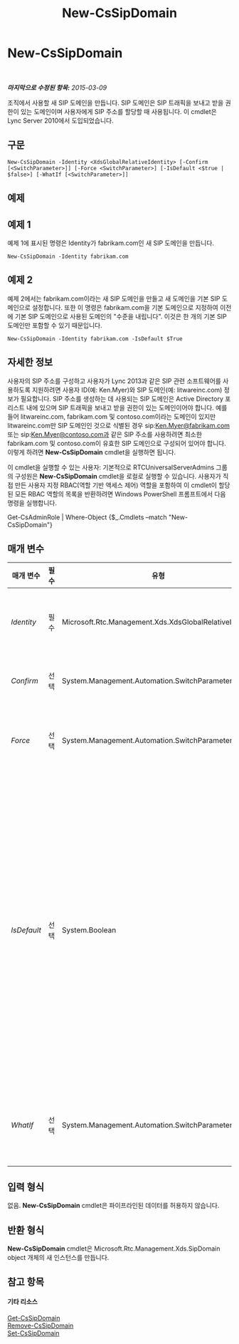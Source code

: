 ﻿---
title: New-CsSipDomain
TOCTitle: New-CsSipDomain
ms:assetid: 385f0f23-397b-4d8d-b9b7-ec942cda4a99
ms:mtpsurl: https://technet.microsoft.com/ko-kr/library/Gg425857(v=OCS.15)
ms:contentKeyID: 49303317
ms.date: 08/10/2015
mtps_version: v=OCS.15
ms.translationtype: HT
---

# New-CsSipDomain

 

_**마지막으로 수정된 항목:** 2015-03-09_

조직에서 사용할 새 SIP 도메인을 만듭니다. SIP 도메인은 SIP 트래픽을 보내고 받을 권한이 있는 도메인이며 사용자에게 SIP 주소를 할당할 때 사용됩니다. 이 cmdlet은 Lync Server 2010에서 도입되었습니다.

## 구문

    New-CsSipDomain -Identity <XdsGlobalRelativeIdentity> [-Confirm [<SwitchParameter>]] [-Force <SwitchParameter>] [-IsDefault <$true | $false>] [-WhatIf [<SwitchParameter>]]

## 예제

## 예제 1

예제 1에 표시된 명령은 Identity가 fabrikam.com인 새 SIP 도메인을 만듭니다.

    New-CsSipDomain -Identity fabrikam.com

## 예제 2

예제 2에서는 fabrikam.com이라는 새 SIP 도메인을 만들고 새 도메인을 기본 SIP 도메인으로 설정합니다. 또한 이 명령은 fabrikam.com을 기본 도메인으로 지정하여 이전에 기본 SIP 도메인으로 사용된 도메인의 "수준을 내립니다". 이것은 한 개의 기본 SIP 도메인만 포함할 수 있기 때문입니다.

    New-CsSipDomain -Identity fabrikam.com -IsDefault $True

## 자세한 정보

사용자의 SIP 주소를 구성하고 사용자가 Lync 2013과 같은 SIP 관련 소프트웨어를 사용하도록 지원하려면 사용자 ID(예: Ken.Myer)와 SIP 도메인(예: litwareinc.com) 정보가 필요합니다. SIP 주소를 생성하는 데 사용되는 SIP 도메인은 Active Directory 포리스트 내에 있으며 SIP 트래픽을 보내고 받을 권한이 있는 도메인이어야 합니다. 예를 들어 litwareinc.com, fabrikam.com 및 contoso.com이라는 도메인이 있지만 litwareinc.com만 SIP 도메인인 것으로 식별된 경우 sip:Ken.Myer@fabrikam.com 또는 sip:Ken.Myer@contoso.com과 같은 SIP 주소를 사용하려면 최소한 fabrikam.com 및 contoso.com이 유효한 SIP 도메인으로 구성되어 있어야 합니다. 이렇게 하려면 **New-CsSipDomain** cmdlet을 실행하면 됩니다.

이 cmdlet을 실행할 수 있는 사용자: 기본적으로 RTCUniversalServerAdmins 그룹의 구성원은 **New-CsSipDomain** cmdlet을 로컬로 실행할 수 있습니다. 사용자가 직접 만든 사용자 지정 RBAC(역할 기반 액세스 제어) 역할을 포함하여 이 cmdlet이 할당된 모든 RBAC 역할의 목록을 반환하려면 Windows PowerShell 프롬프트에서 다음 명령을 실행합니다.

Get-CsAdminRole | Where-Object {$\_.Cmdlets –match "New-CsSipDomain"}

## 매개 변수


<table>
<colgroup>
<col style="width: 25%" />
<col style="width: 25%" />
<col style="width: 25%" />
<col style="width: 25%" />
</colgroup>
<thead>
<tr class="header">
<th>매개 변수</th>
<th>필수</th>
<th>유형</th>
<th>설명</th>
</tr>
</thead>
<tbody>
<tr class="odd">
<td><p><em>Identity</em></p></td>
<td><p>필수</p></td>
<td><p>Microsoft.Rtc.Management.Xds.XdsGlobalRelativeIdentity</p></td>
<td><p>새 SIP 도메인의 FQDN(정규화된 도메인 이름)입니다(예: -Identity fabrikam.com).</p></td>
</tr>
<tr class="even">
<td><p><em>Confirm</em></p></td>
<td><p>선택</p></td>
<td><p>System.Management.Automation.SwitchParameter</p></td>
<td><p>명령을 실행하기 전에 확인 메시지를 표시합니다.</p></td>
</tr>
<tr class="odd">
<td><p><em>Force</em></p></td>
<td><p>선택</p></td>
<td><p>System.Management.Automation.SwitchParameter</p></td>
<td><p>명령을 실행할 때 발생할 수 있는 심각하지 않은 오류 메시지를 표시하지 않습니다.</p></td>
</tr>
<tr class="even">
<td><p><em>IsDefault</em></p></td>
<td><p>선택</p></td>
<td><p>System.Boolean</p></td>
<td><p>도메인이 기본 SIP 도메인(도메인 이름이 명시적으로 지정되지 않은 경우 Lync Server에서 사용하는 도메인)인지 여부를 나타냅니다. True로 설정하면 새 도메인이 새 기본 도메인이 됩니다.</p>
<p>IsDefault의 기본값은 False입니다. 새 도메인을 기본 도메인으로 설정하지 않으려는 경우 매개 변수를 생략하면 됩니다.</p>
<p>기본 SIP 도메인을 변경하는 경우에는 RTCCAA 및 RTCCAS 서비스를 다시 시작해야 합니다.</p></td>
</tr>
<tr class="odd">
<td><p><em>WhatIf</em></p></td>
<td><p>선택</p></td>
<td><p>System.Management.Automation.SwitchParameter</p></td>
<td><p>명령을 실제로 실행하지 않고도 명령이 실행될 경우 발생할 수 있는 현상을 설명합니다.</p></td>
</tr>
</tbody>
</table>


## 입력 형식

없음. **New-CsSipDomain** cmdlet은 파이프라인된 데이터를 허용하지 않습니다.

## 반환 형식

**New-CsSipDomain** cmdlet은 Microsoft.Rtc.Management.Xds.SipDomain object 개체의 새 인스턴스를 만듭니다.

## 참고 항목

#### 기타 리소스

[Get-CsSipDomain](get-cssipdomain.md)  
[Remove-CsSipDomain](remove-cssipdomain.md)  
[Set-CsSipDomain](set-cssipdomain.md)

